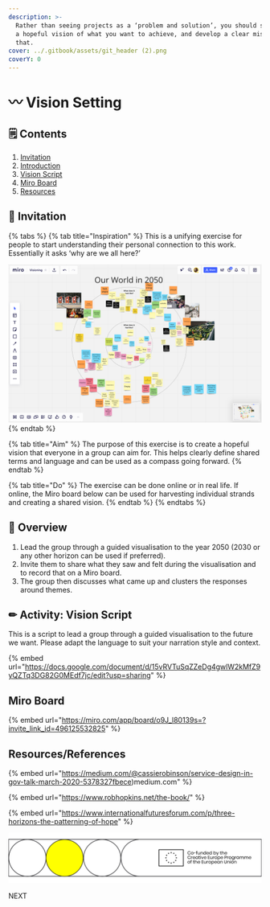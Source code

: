 ```yaml
---
description: >-
  Rather than seeing projects as a ‘problem and solution’, you should start with
  a hopeful vision of what you want to achieve, and develop a clear mission from
  that.
cover: ../.gitbook/assets/git_header (2).png
coverY: 0
---
```


# 〰 Vision Setting

## 🗒 Contents

1. [Invitation](orientation-and-beginning-the-journey.md#invitation)
2. [Introduction](orientation-and-beginning-the-journey.md#undefined)
3. [Vision Script](orientation-and-beginning-the-journey.md#vision-script)
4. [Miro Board](orientation-and-beginning-the-journey.md#miro-board)
5. [Resources](orientation-and-beginning-the-journey.md#resources)

## 🎯 Invitation

{% tabs %}
{% tab title="Inspiration" %}
This is a unifying exercise for people to start understanding their personal connection to this work. Essentially it asks ‘why are we all here?’&#x20;

![Example of the completed Miro board](<../.gitbook/assets/Screenshot 2021-06-30 at 13.55.54.png>)
{% endtab %}

{% tab title="Aim" %}
The purpose of this exercise is to create a hopeful vision that everyone in a group can aim for. This helps clearly define shared terms and language and can be used as a compass going forward.
{% endtab %}

{% tab title="Do" %}
The exercise can be done online or in real life. If online, the Miro board below can be used for harvesting individual strands and creating a shared vision.
{% endtab %}
{% endtabs %}

## 👀 Overview

1. Lead the group through a guided visualisation to the year 2050 (2030 or any other horizon can be used if preferred).&#x20;
2. Invite them to share what they saw and felt during the visualisation and to record that on a Miro board.
3. The group then discusses what came up and clusters the responses around themes.

## ✏ Activity: Vision Script

This is a script to lead a group through a guided visualisation to the future we want. Please adapt the language to suit your narration style and context.

{% embed url="https://docs.google.com/document/d/15vRVTuSqZZeDg4gwlW2kMfZ9yQZTq3DG82G0MEdf7jc/edit?usp=sharing" %}

## Miro Board

{% embed url="https://miro.com/app/board/o9J_l80139s=?invite_link_id=496125532825" %}



## Resources/References

{% embed url="https://medium.com/@cassierobinson/service-design-in-gov-talk-march-2020-5378327fbece)medium.com" %}

{% embed url="https://www.robhopkins.net/the-book/" %}

{% embed url="https://www.internationalfuturesforum.com/p/three-horizons-the-patterning-of-hope" %}

![](../.gitbook/assets/gitfooter.png)



NEXT
